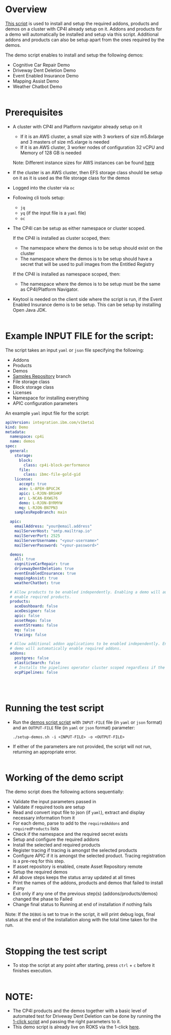 # Overview
[This script](setup-demos.sh) is used to install and setup the required addons, products and demos on a cluster with CP4I already setup on it. Addons and products for a demo will automatically be installed and setup via this script. Additional addons and products can also be setup apart from the ones required by the demos.

The demo script enables to install and setup the following demos:
- Cognitive Car Repair Demo
- Driveway Dent Deletion Demo
- Event Enabled Insurance Demo
- Mapping Assist Demo
- Weather Chatbot Demo
<br /><br />

# Prerequisites
- A cluster with CP4I and Platform navigator already setup on it
  - If it is an AWS cluster, a small size with 3 workers of size m5.8xlarge and 3 masters of size m5.xlarge is needed
  - If it is an AWS cluster, 3 worker nodes of configuration 32 vCPU and Memory of 128 GB is needed

  Note: Different instance sizes for AWS instances can be found [here](https://aws.amazon.com/ec2/instance-types/)

- If the cluster is an AWS cluster, then EFS storage class should be setup on it as it is used as the file storage class for the demos
- Logged into the cluster via `oc`
- Following cli tools setup:
  - `jq`
  - `yq` (if the input file is a `yaml` file)
  - `oc`
- The CP4I can be setup as either namespace or cluster scoped.

  If the CP4I is installed as cluster scoped, then:
  - The namespace where the demos is to be setup should exist on the cluster
  - The namespace where the demos is to be setup should have a secret that will be used to pull images from the Entitled Registry

  If the CP4I is installed as namespace scoped, then:
  - The namespace where the demos is to be setup must be the same as CP4I/Platform Navigator.
- Keytool is needed on the client side where the script is run, if the Event Enabled Insurance demo is to be setup. This can be setup by installing Open Java JDK.
<br /><br />

# Example INPUT FILE for the script:
The script takes an input `yaml` or `json` file specifying the following:
  - Addons
  - Products
  - Demos
  - [Samples Repository](https://github.com/IBM/cp4i-deployment-samples) branch
  - File storage class
  - Block storage class
  - Licenses
  - Namespace for installing everything
  - APIC configuration parameters

An example `yaml` input file for the script:
```yaml
apiVersion: integration.ibm.com/v1beta1
kind: Demo
metadata:
  namespace: cp4i
  name: demos
spec:
  general:
    storage:
      block:
        class: cp4i-block-performance
      file:
        class: ibmc-file-gold-gid
    license:
      accept: true
      ace: L-APEH-BPUCJK
      apic: L-RJON-BRSHKF
      ar: L-NCAN-BXWG76
      demo: L-RJON-BYRMYW
      mq: L-RJON-BN7PN3
    samplesRepoBranch: main

  apic:
    emailAddress: "your@email.address"
    mailServerHost: "smtp.mailtrap.io"
    mailServerPort: 2525
    mailServerUsername: "<your-username>"
    mailServerPassword: "<your-password>"

  demos:
    all: true
    cognitiveCarRepair: true
    drivewayDentDeletion: true
    eventEnabledInsurance: true
    mappingAssist: true
    weatherChatbot: true

  # Allow products to be enabled independently. Enabling a demo will automatically
  # enable required products.
  products:
    aceDashboard: false
    aceDesigner: false
    apic: false
    assetRepo: false
    eventStreams: false
    mq: false
    tracing: false

  # Allow additional addon applications to be enabled independently. Enabling a
  # demo will automatically enable required addons.
  addons:
    postgres: false
    elasticSearch: false
    # Installs the pipelines operator cluster scoped regardless if the CP4I was setup namespace scoped
    ocpPipelines: false
```
<br /><br />

# Running the test script
- Run the [demos script script](setup-demos.sh) with `INPUT-FILE` file (in `yaml` or `json` format) and an `OUTPUT-FILE` file (in `yaml` or `json` format) parameter:
    ```
    ./setup-demos.sh -i <INPUT-FILE> -o <OUTPUT-FILE>
    ```
- If either of the parameters are not provided, the script will not run, returning an appropriate error.
<br /><br />

# Working of the demo script
The demo script does the following actions sequentially:
- Validate the input parameters passed in
- Validate if required tools are setup
- Read and convert input file to json (if `yaml`), extract and display necessary information from it
- For each demo, parse to add to the `requiredAddons` and `requiredProducts` lists
- Check if the namespace and the required secret exists
- Setup and configure the required addons
- Install the selected and required products
- Register tracing if tracing is amongst the selected products
- Configure APIC if it is amongst the selected product. Tracing registration is a pre-req for this step.
- If asset repository is enabled, create Asset Repository remote
- Setup the required demos
- All above steps keeps the status array updated at all times
- Print the names of the addons, products and demos that failed to install if any
- Exit only if any one of the previous step(s) (addons/products/demos) changed the phase to Failed
- Change final status to Running at end of installation if nothing fails

Note: If the `DEBUG` is set to true in the script, it will print debug logs, final status at the end of the installation along with the total time taken for the run.
<br /><br />

# Stopping the test script
- To stop the script at any point after starting, press `ctrl` + `c` before it finishes execution.
<br /><br />

# NOTE:
- The CP4I products and the demos together with a basic level of automated test for Driveway Dent Deletion can be done by running the [1-click script](1-click-install.sh) and passing the right parameters to it.
- This demo script is already live on ROKS via the 1-click [here](https://cloud.ibm.com/catalog/content/ibm-cp-integration-72f63273-f2f6-4e9c-8626-60fe798c57be-global).